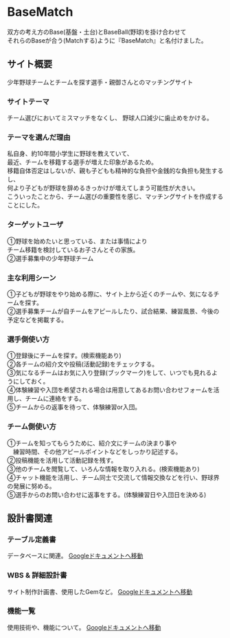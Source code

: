 # BaseMatch
双方の考え方のBase(基盤・土台)とBaseBall(野球)を掛け合わせて<br>
それらのBaseが合う(Matchする)ように『BaseMatch』と名付けました。

## サイト概要
少年野球チームとチームを探す選手・親御さんとのマッチングサイト

### サイトテーマ
チーム選びにおいてミスマッチをなくし、
野球人口減少に歯止めをかける。

### テーマを選んだ理由
私自身、約10年間小学生に野球を教えていて、<br>
最近、チームを移籍する選手が増えた印象があるため。<br>
移籍自体否定はしないが、親も子どもも精神的な負担や金銭的な負担も発生するし、<br>
何より子どもが野球を辞めるきっかけが増えてしまう可能性が大きい。<br>
こういったことから、チーム選びの重要性を感じ、マッチングサイトを作成することにした。

### ターゲットユーザ
①野球を始めたいと思っている、または事情により<br>
  チーム移籍を検討しているお子さんとその家族。<br>
②選手募集中の少年野球チーム

### 主な利用シーン
①子どもが野球をやり始める際に、サイト上から近くのチームや、気になるチームを探す。<br>
②選手募集チームが自チームをアピールしたり、試合結果、練習風景、今後の予定などを掲載する。

### 選手側使い方
①登録後にチームを探す。(検索機能あり)<br>
②各チームの紹介文や投稿(活動記録)をチェックする。<br>
③気になるチームはお気に入り登録(ブックマーク)をして、いつでも見れるようにしておく。<br>
④体験練習や入団を希望される場合は用意してあるお問い合わせフォームを活用し、チームに連絡をする。<br>
⑤チームからの返事を待って、体験練習or入団。

### チーム側使い方
①チームを知ってもらうために、紹介文にチームの決まり事や<br>
　練習時間、その他アピールポイントなどをしっかり記述する。<br>
②投稿機能を活用して活動記録を残す。<br>
③他のチームを閲覧して、いろんな情報を取り入れる。(検索機能あり)<br>
④チャット機能を活用し、チーム同士で交流して情報交換などを行い、野球界の発展に努める。<br>
⑤選手からのお問い合わせに返事をする。(体験練習日や入団日を決める)

## 設計書関連

### テーブル定義書
データベースに関連。
[Googleドキュメントへ移動](https://docs.google.com/spreadsheets/d/1N1m5Bx6Zf-yG2lAlxLBOt-WRaW4NnfU24PziIqP6_B0/edit#gid=0)

### WBS & 詳細設計書
サイト制作計画書、使用したGemなど。
[Googleドキュメントへ移動](https://docs.google.com/spreadsheets/d/1VL7Cam4g_L5y-th-NDYEmjBWydERykOuTX1Hp66oF00/edit#gid=1773513600)

### 機能一覧
使用技術や、機能について。
[Googleドキュメントへ移動](https://docs.google.com/spreadsheets/d/1FYRGo0XCJfp79SE3WXRhj1XnyRRuQRZYxAh9I1tOsTI/edit#gid=0)